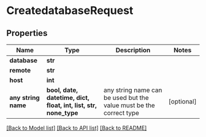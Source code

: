 # CreatedatabaseRequest


## Properties
Name | Type | Description | Notes
------------ | ------------- | ------------- | -------------
**database** | **str** |  | 
**remote** | **str** |  | 
**host** | **int** |  | 
**any string name** | **bool, date, datetime, dict, float, int, list, str, none_type** | any string name can be used but the value must be the correct type | [optional]

[[Back to Model list]](../README.md#documentation-for-models) [[Back to API list]](../README.md#documentation-for-api-endpoints) [[Back to README]](../README.md)


